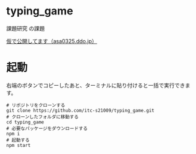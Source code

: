 # typing_game
課題研究 の課題

[仮で公開してます（asa0325.ddo.jp）](http://asa0325.ddo.jp)
# 起動
右端のボタンでコピーしたあと、ターミナルに貼り付けると一括で実行できます。
```
# リポジトリをクローンする
git clone https://github.com/itc-s21009/typing_game.git
# クローンしたフォルダに移動する
cd typing_game
# 必要なパッケージをダウンロードする
npm i
# 起動する
npm start
```
